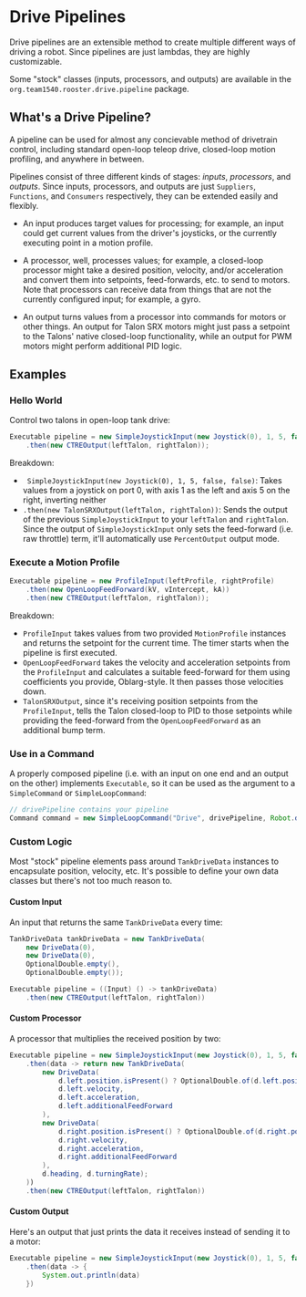 # Drive Pipelines

Drive pipelines are an extensible method to create multiple different ways of driving a robot. Since pipelines are just lambdas, they are highly customizable.

Some "stock" classes (inputs, processors, and outputs) are available in the `org.team1540.rooster.drive.pipeline` package.

## What's a Drive Pipeline?


A pipeline can be used for almost any concievable method of drivetrain control, including standard open-loop teleop drive, closed-loop motion profiling, and anywhere in between.

Pipelines consist of three different kinds of stages: *inputs*, *processors*, and *outputs*. Since inputs, processors, and outputs are just `Suppliers`, `Functions`, and `Consumers` respectively, they can be extended easily and flexibly.

- An input produces target values for processing; for example, an input could get current values from the driver's joysticks, or the currently executing point in a motion profile.

- A processor, well, processes values; for example, a closed-loop processor might take a desired position, velocity, and/or acceleration and convert them into setpoints, feed-forwards, etc. to send to motors. Note that processors can receive data from things that are not the currently configured input; for example, a gyro.

- An output turns values from a processor into commands for motors or other things. An output for Talon SRX motors might just pass a setpoint to the Talons' native closed-loop functionality, while an output for PWM motors might perform additional PID logic.



## Examples

### Hello World

Control two talons in open-loop tank drive:

```java
Executable pipeline = new SimpleJoystickInput(new Joystick(0), 1, 5, false, false)
    .then(new CTREOutput(leftTalon, rightTalon));
```

Breakdown:

- ` SimpleJoystickInput(new Joystick(0), 1, 5, false, false)`: Takes values from a joystick on port 0, with axis 1 as the left and axis 5 on the right, inverting neither
- `.then(new TalonSRXOutput(leftTalon, rightTalon))`: Sends the output of the previous `SimpleJoystickInput` to your `leftTalon` and `rightTalon`. Since the output of `SimpleJoystickInput` only sets the feed-forward (i.e. raw throttle) term, it'll automatically use `PercentOutput` output mode.

### Execute a Motion Profile

```java
Executable pipeline = new ProfileInput(leftProfile, rightProfile)
    .then(new OpenLoopFeedForward(kV, vIntercept, kA))
    .then(new CTREOutput(leftTalon, rightTalon));
```

Breakdown:

- `ProfileInput` takes values from two provided `MotionProfile` instances and returns the setpoint for the current time. The timer starts when the pipeline is first executed.
- `OpenLoopFeedForward` takes the velocity and acceleration setpoints from the `ProfileInput` and calculates a suitable feed-forward for them using coefficients you provide, Oblarg-style. It then passes those velocities down.
- `TalonSRXOutput`, since it's receiving position setpoints from the `ProfileInput`, tells the Talon closed-loop to PID to those setpoints while providing the feed-forward from the `OpenLoopFeedForward` as an additional bump term.

### Use in a Command

A properly composed pipeline (i.e. with an input on one end and an output on the other) implements `Executable`, so it can be used as the argument to a `SimpleCommand` or `SimpleLoopCommand`:

```java
// drivePipeline contains your pipeline
Command command = new SimpleLoopCommand("Drive", drivePipeline, Robot.driveTrain);
```

### Custom Logic

Most "stock" pipeline elements pass around `TankDriveData` instances to encapsulate position, velocity, etc. It's possible to define your own data classes but there's not too much reason to.

#### Custom Input

An input that returns the same `TankDriveData` every time:

```java
TankDriveData tankDriveData = new TankDriveData(
    new DriveData(0), 
    new DriveData(0), 
    OptionalDouble.empty(), 
    OptionalDouble.empty());

Executable pipeline = ((Input) () -> tankDriveData)
    .then(new CTREOutput(leftTalon, rightTalon))
```

#### Custom Processor

A processor that multiplies the received position by two:

```java
Executable pipeline = new SimpleJoystickInput(new Joystick(0), 1, 5, false, false)
    .then(data -> return new TankDriveData(
        new DriveData(
            d.left.position.isPresent() ? OptionalDouble.of(d.left.position.getAsDouble() * 2) : d.left.position,
            d.left.velocity,
            d.left.acceleration,
            d.left.additionalFeedForward
        ),
        new DriveData(
            d.right.position.isPresent() ? OptionalDouble.of(d.right.position.getAsDouble() * 2) : d.right.position,
            d.right.velocity,
            d.right.acceleration,
            d.right.additionalFeedForward
        ),
        d.heading, d.turningRate);
    ))
    .then(new CTREOutput(leftTalon, rightTalon))
```

#### Custom Output

Here's an output that just prints the data it receives instead of sending it to a motor:

```java
Executable pipeline = new SimpleJoystickInput(new Joystick(0), 1, 5, false, false)
    .then(data -> {
        System.out.println(data)
    })
```

